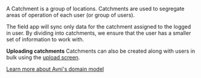 A Catchment is a group of locations. Catchments are used to segregate areas of operation of each user (or group of users).

The field app will sync only data for the catchment assigned to the logged in user. By dividing into catchments, we ensure that the user has a smaller set of information to work with.

**Uploading catchments**
Catchments can also be created along with users in bulk using the [upload screen](/#/admin/upload).

[Learn more about Avni's domain model](https://avni.readme.io/docs/avnis-domain-model-of-field-based-work)
